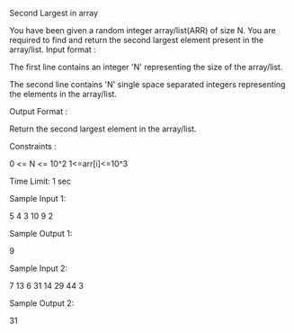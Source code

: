 Second Largest in array

You have been given a random integer array/list(ARR) of size N. You are required to find and return the second largest element present in the array/list.
Input format :

The first line contains an integer 'N' representing the size of the array/list.

The second line contains 'N' single space separated integers representing the elements in the array/list.

Output Format :

Return the second largest element in the array/list.

Constraints :

0 <= N <= 10^2
1<=arr[i]<=10^3

Time Limit: 1 sec

Sample Input 1:

5
4 3 10 9 2

Sample Output 1:

9

Sample Input 2:

7
13 6 31 14 29 44 3

Sample Output 2:

31


